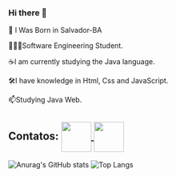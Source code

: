 ### Hi there 👋
📍 I Was Born in Salvador-BA 
 
👨🏻‍🎓Software Engineering Student.

☕️I am currently studying the Java language.

🛠I have knowledge in Html, Css and JavaScript.

📫Studying Java Web.

## Contatos: <a href="https://www.linkedin.com/in/caio-victor-de-macedo-728851208/"> <img align = "center" height = "60" width = "60" src="https://user-images.githubusercontent.com/65747791/112214375-e0d56400-8bfd-11eb-80f9-7f50a3f53ab8.png">  <a href="https://www.instagram.com/ccaiomacedo/"><img align = "center" height = "60" width = "60" src="https://user-images.githubusercontent.com/65747791/112214049-84724480-8bfd-11eb-8128-af9840f1feff.png"> 
 </a>  


![Anurag's GitHub stats](https://github-readme-stats.vercel.app/api?username=ccaiomacedo&show_icons=true&theme=radical)
 ![Top Langs](https://github-readme-stats.vercel.app/api/top-langs/?username=ccaiomacedo&layout=compact&theme=omni)



<!--
**ccaiomacedo/ccaiomacedo** is a ✨ _special_ ✨ repository because its `README.md` (this file) appears on your GitHub profile.

